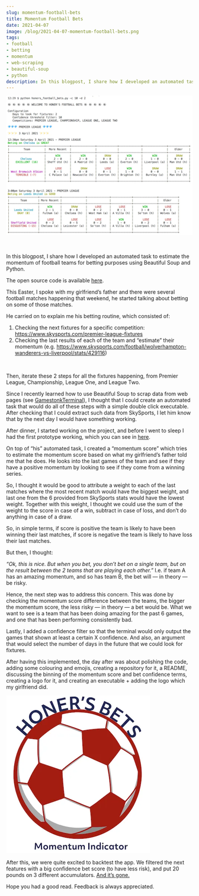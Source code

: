 ```yaml
---
slug: momentum-football-bets
title: Momentum Football Bets
date: 2021-04-07
image: /blog/2021-04-07-momentum-football-bets.png
tags:
- football
- betting
- momentum
- web-scraping
- beautiful-soup
- python
description: In this blogpost, I share how I developed an automated task to estimate the momentum of football teams for betting purposes using Beautiful Soup and Python.
---
```





<p align="center">
    <img width="600" src="/blog/2021-04-07-momentum-football-bets.png"/>
</p>

<br />

In this blogpost, I share how I developed an automated task to estimate the momentum of football teams for betting purposes using Beautiful Soup and Python.

The open source code is available [here](https://github.com/DidierRLopes/momentum-football-bets).

<!-- truncate -->

<div style={{borderTop: '1px solid #0088CC', margin: '1.5em 0'}} />

This Easter, I spoke with my girlfriend’s father and there were several football matches happening that weekend, he started talking about betting on some of those matches.

He carried on to explain me his betting routine, which consisted of:

1. Checking the next fixtures for a specific competition: https://www.skysports.com/premier-league-fixtures
2. Checking the last results of each of the team and “estimate” their momentum (e.g. https://www.skysports.com/football/wolverhampton-wanderers-vs-liverpool/stats/429116)

<br />

Then, iterate these 2 steps for all the fixtures happening, from Premier League, Championship, League One, and League Two.

Since I recently learned how to use Beautiful Soup to scrap data from web pages (see [GamestonkTerminal](https://dro-lopes.medium.com/gamestonk-terminal-the-next-best-thing-after-bloomberg-terminal-a263c001a61f)), I thought that I could create an automated task that would do all of these steps with a simple double click executable. After checking that I could extract such data from SkySports, I let him know that by the next day I would have something working.

After dinner, I started working on the project, and before I went to sleep I had the first prototype working, which you can see in [here](https://github.com/DidierRLopes/momentum-football-bets).

On top of “his” automated task, I created a “momentum score” which tries to estimate the momentum score based on what my girlfriend’s father told me that he does. He looks into the last games of the team and see if they have a positive momentum by looking to see if they come from a winning series.

So, I thought it would be good to attribute a weight to each of the last matches where the most recent match would have the biggest weight, and last one from the 6 provided from SkySports stats would have the lowest weight. Together with this weight, I thought we could use the sum of the weight to the score in case of a win, subtract in case of loss, and don’t do anything in case of a draw.

So, in simple terms, if score is positive the team is likely to have been winning their last matches, if score is negative the team is likely to have loss their last matches.

But then, I thought:

_“Ok, this is nice. But when you bet, you don’t bet on a single team, but on the result between the 2 teams that are playing each other.”_ I.e. if team A has an amazing momentum, and so has team B, the bet will — in theory — be risky.

Hence, the next step was to address this concern. This was done by checking the momentum score difference between the teams, the bigger the momentum score, the less risky — in theory — a bet would be. What we want to see is a team that has been doing amazing for the past 6 games, and one that has been performing consistently bad.

Lastly, I added a confidence filter so that the terminal would only output the games that shown at least a certain X confidence. And also, an argument that would select the number of days in the future that we could look for fixtures.

After having this implemented, the day after was about polishing the code, adding some colouring and emojis, creating a repository for it, a README, discussing the binning of the momentum score and bet confidence terms, creating a logo for it, and creating an executable + adding the logo which my girlfriend did.

![image](/blog/2021-04-07-momentum-football-bets_1.png)

After this, we were quite excited to backtest the app. We filtered the next features with a big confidence bet score (to have less risk), and put 20 pounds on 3 different accumulators. [And it’s gone.](https://www.youtube.com/watch?v=-DT7bX-B1Mg)

Hope you had a good read. Feedback is always appreciated.

